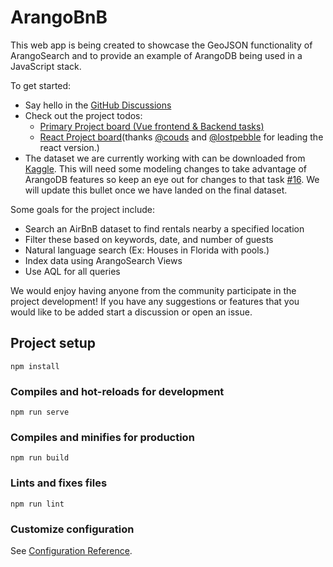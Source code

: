 # ArangoBnB
This web app is being created to showcase the GeoJSON functionality of ArangoSearch and to provide an example of ArangoDB being used in a JavaScript stack.

To get started:
* Say hello in the [GitHub Discussions](https://github.com/cw00dw0rd/ArangoBnB/discussions)
* Check out the project todos:
  * [Primary Project board (Vue frontend & Backend tasks)](https://github.com/cw00dw0rd/ArangoBnB/projects/1)
  * [React Project board](https://github.com/users/cw00dw0rd/projects/1)(thanks [@couds](https://github.com/couds) and [@lostpebble](https://github.com/lostpebble) for leading the react version.)
* The dataset we are currently working with can be downloaded from [Kaggle](https://www.kaggle.com/brittabettendorf/berlin-airbnb-data?select=listings_summary.csv). This will need some modeling changes to take advantage of ArangoDB features so keep an eye out for changes to that task [#16](https://github.com/cw00dw0rd/ArangoBnB/issues/16). We will update this bullet once we have landed on the final dataset.

Some goals for the project include:
* Search an AirBnB dataset to find rentals nearby a specified location
* Filter these based on keywords, date, and number of guests
* Natural language search (Ex: Houses in Florida with pools.)
* Index data using ArangoSearch Views
* Use AQL for all queries

We would enjoy having anyone from the community participate in the project development! 
If you have any suggestions or features that you would like to be added start a discussion or open an issue.

## Project setup
```
npm install
```

### Compiles and hot-reloads for development
```
npm run serve
```

### Compiles and minifies for production
```
npm run build
```

### Lints and fixes files
```
npm run lint
```

### Customize configuration
See [Configuration Reference](https://cli.vuejs.org/config/).
